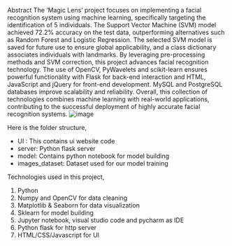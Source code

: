 
Abstract
The ‘Magic Lens’ project focuses on implementing a facial recognition system using machine learning, specifically targeting the identification of 5 individuals. The Support Vector Machine (SVM) model achieved 72.2% accuracy on the test data, outperforming alternatives such as Random Forest and Logistic Regression. The selected SVM model is saved for future use to ensure global applicability, and a class dictionary associates individuals with landmarks. By leveraging pre-processing methods and SVM correction, this project advances facial recognition technology. The use of OpenCV, PyWavelets and scikit-learn ensures powerful functionality with Flask for back-end interaction and HTML, JavaScript and jQuery for front-end development. MySQL and PostgreSQL databases improve scalability and reliability. Overall, this collection of technologies combines machine learning with real-world applications, contributing to the successful deployment of highly accurate facial recognition systems.
![image](https://github.com/shreya-001/MagicLens/assets/36205745/7d9794b9-e4f9-496d-9e27-e5531120874d)

Here is the folder structure,
* UI : This contains ui website code 
* server: Python flask server
* model: Contains python notebook for model building
* images_dataset: Dataset used for our model training

Technologies used in this project,
1. Python
2. Numpy and OpenCV for data cleaning
3. Matplotlib & Seaborn for data visualization
4. Sklearn for model building
5. Jupyter notebook, visual studio code and pycharm as IDE
6. Python flask for http server
7. HTML/CSS/Javascript for UI




